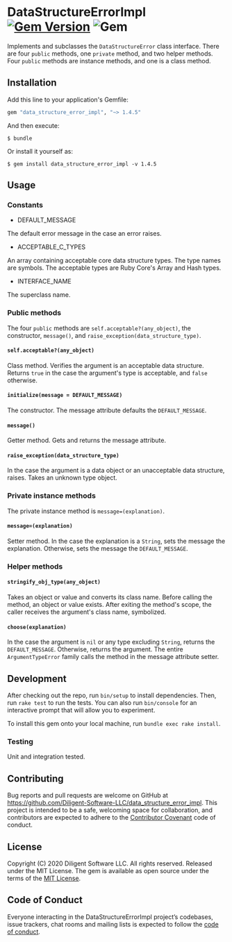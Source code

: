 # DataStructureErrorImpl [![Gem Version](https://badge.fury.io/rb/data_structure_error_impl.svg)](https://badge.fury.io/rb/data_structure_error_impl) ![Gem](https://img.shields.io/gem/dt/data_structure_error_impl)

Implements and subclasses the `DataStructureError`
class interface. There are four `public` methods, one `private` 
method, and two helper methods. Four `public` methods are instance methods, 
and one is a class method.

## Installation

Add this line to your application's Gemfile:

```ruby
gem "data_structure_error_impl", "~> 1.4.5"
```

And then execute:

    $ bundle

Or install it yourself as:

    $ gem install data_structure_error_impl -v 1.4.5

## Usage

### Constants

- DEFAULT_MESSAGE

The default error message in the case an error raises.

- ACCEPTABLE_C_TYPES

An array containing acceptable core data structure types. The type names are 
symbols. The acceptable types are Ruby Core's Array and Hash types.

- INTERFACE_NAME

The superclass name. 

### Public methods
The four `public` methods are `self.acceptable?(any_object)`, the constructor, 
`message()`, and `raise_exception(data_structure_type)`.

#### `self.acceptable?(any_object)`

Class method. Verifies the argument is an acceptable data structure. Returns 
`true` in the case the argument's type is acceptable, and `false` otherwise.

#### `initialize(message = DEFAULT_MESSAGE)`
The constructor. The message attribute defaults the `DEFAULT_MESSAGE`.

#### `message()`

Getter method. Gets and returns the message attribute.

#### `raise_exception(data_structure_type)`

In the case the argument is a data object or an unacceptable data structure, 
raises. Takes an unknown type object.

### Private instance methods
The private instance method is `message=(explanation)`.

#### `message=(explanation)`

Setter method. In the case the explanation is a `String`, sets the message the 
explanation. Otherwise, sets the message the `DEFAULT_MESSAGE`.

### Helper methods

#### `stringify_obj_type(any_object)`

Takes an object or value and converts its class name. Before calling the 
method, an object or value exists. After exiting the method's scope, the 
caller receives the argument's class name, symbolized.

#### `choose(explanation)`

In the case the argument is `nil` or any type excluding `String`, returns the 
`DEFAULT_MESSAGE`. Otherwise, returns the argument. The entire 
`ArgumentTypeError` family calls the method in the message attribute setter.

## Development

After checking out the repo, run `bin/setup` to install dependencies. Then, 
run `rake test` to run the tests. You can also run `bin/console` for an 
interactive prompt that will allow you to experiment.

To install this gem onto your local machine, run `bundle exec rake install`.

### Testing

Unit and integration tested.

## Contributing

Bug reports and pull requests are welcome on GitHub at 
https://github.com/Diligent-Software-LLC/data_structure_error_impl. This project
 is 
intended to be a safe, welcoming space for collaboration, and contributors are 
expected to adhere to the 
[Contributor Covenant](http://contributor-covenant.org) code of conduct.

## License

Copyright (C) 2020 Diligent Software LLC. All rights reserved. Released under the MIT License.
The gem is available as open source under the terms of the 
[MIT License](https://opensource.org/licenses/MIT).

## Code of Conduct

Everyone interacting in the DataStructureErrorImpl project’s codebases, issue 
trackers, chat rooms and mailing lists is expected to follow the 
[code of conduct](https://github.com/Diligent-Software-LLC/data_structure_error_impl/blob/master/CODE_OF_CONDUCT.md).
